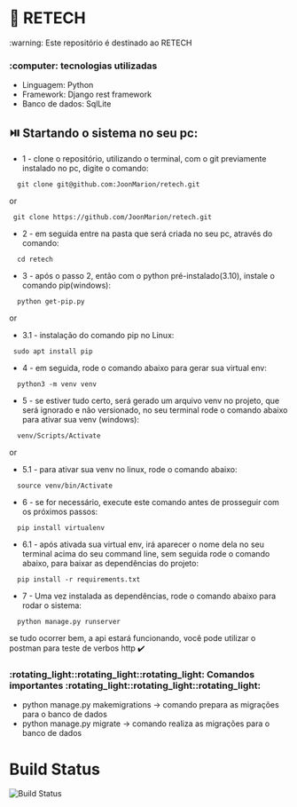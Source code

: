 # 📍 RETECH

<p>:warning: Este repositório é destinado ao RETECH<p/>
<h3>:computer: tecnologias utilizadas</h3>
<ul>
  <li>Linguagem: Python</li>
  <li>Framework: Django rest framework</li>
  <li>Banco de dados: SqlLite</li>
</ul>

## :play_or_pause_button: Startando o sistema no seu pc:

- 1 - clone o repositório, utilizando o terminal, com o git previamente instalado no pc, digite o comando:

```
  git clone git@github.com:JoonMarion/retech.git
```

or

```
 git clone https://github.com/JoonMarion/retech.git
```

- 2 - em seguida entre na pasta que será criada no seu pc, através do comando:

```
  cd retech
```

- 3 - após o passo 2, então com o python pré-instalado(3.10), instale o comando pip(windows):

```
  python get-pip.py
```

or

- 3.1 - instalação do comando pip no Linux:

```
 sudo apt install pip
```

- 4 - em seguida, rode o comando abaixo para gerar sua virtual env:

```
  python3 -m venv venv
```

- 5 - se estiver tudo certo, será gerado um arquivo venv no projeto, que será ignorado e não versionado, no seu terminal rode o comando abaixo para ativar sua venv (windows):

```
  venv/Scripts/Activate
```

or

- 5.1 - para ativar sua venv no linux, rode o comando abaixo:

```
  source venv/bin/Activate
```

- 6 - se for necessário, execute este comando antes de prosseguir com os próximos passos:

```
  pip install virtualenv
```

- 6.1 - após ativada sua virtual env, irá aparecer o nome dela no seu terminal acima do seu command line, sem seguida rode o comando abaixo, para baixar as dependências do projeto:

```
  pip install -r requirements.txt
```

- 7 - Uma vez instalada as dependências, rode o comando abaixo para rodar o sistema:

```
  python manage.py runserver
```

<p> se tudo ocorrer bem, a api estará funcionando, você pode utilizar o postman para teste de verbos http ✔️ <p/>

<h3>:rotating_light::rotating_light::rotating_light: Comandos importantes :rotating_light::rotating_light::rotating_light:</h3>
<ul>
  <li>python manage.py makemigrations -> comando prepara as migrações para o banco de dados</li>
  <li>python manage.py migrate -> comando realiza as migrações para o banco de dados</li>
</ul>

# Build Status
![Build Status](https://github.com/jordanvieira/RETECH/actions/workflows/build.yml/badge.svg?event=push)